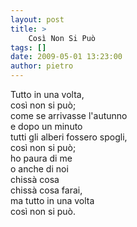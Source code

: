 ```yaml
---
layout: post
title: >
    Così Non Si Può
tags: []
date: 2009-05-01 13:23:00
author: pietro
---
```

Tutto in una volta,<br/>così non si può;<br/>come se arrivasse l'autunno<br/>e dopo un minuto<br/>tutti gli alberi fossero spogli,<br/>così non si può;<br/>ho paura di me<br/>o anche di noi<br/>chissà cosa<br/>chissà cosa farai,<br/>ma tutto in una volta<br/>così non si può.
